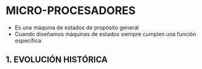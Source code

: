 # MICRO-PROCESADORES

- Es una máquina de estados de propósito general
- Cuando diseñamos máquinas de estados siempre cumplen una función específica

## 1. EVOLUCIÓN HISTÓRICA 
